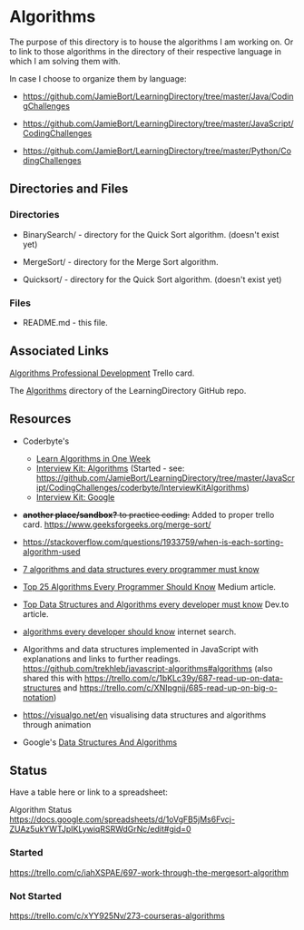 # Algorithms
The purpose of this directory is to house the algorithms I am working on.
Or to link to those algorithms in the directory of their respective language in which I am solving them with.

In case I choose to organize them by language:

* https://github.com/JamieBort/LearningDirectory/tree/master/Java/CodingChallenges

* https://github.com/JamieBort/LearningDirectory/tree/master/JavaScript/CodingChallenges

* https://github.com/JamieBort/LearningDirectory/tree/master/Python/CodingChallenges

## Directories and Files

### Directories

* BinarySearch/ - directory for the Quick Sort algorithm. (doesn't exist yet)

* MergeSort/ - directory for the Merge Sort algorithm.

* Quicksort/ - directory for the Quick Sort algorithm. (doesn't exist yet)

### Files

* README.md - this file.

## Associated Links
[Algorithms Professional Development](https://trello.com/c/32EUbWm6/272-algorithms-professional-development) Trello card.

The [Algorithms](https://github.com/JamieBort/LearningDirectory/tree/master/Algorithms) directory of the LearningDirectory GitHub repo.

## Resources

* Coderbyte's
  * [Learn Algorithms in One Week](https://coderbyte.com/starter-course/algorithms-and-data-structures)
  * [Interview Kit: Algorithms](https://coderbyte.com/interview-kit/algorithms) (Started - see: https://github.com/JamieBort/LearningDirectory/tree/master/JavaScript/CodingChallenges/coderbyte/InterviewKitAlgorithms)
  * [Interview Kit: Google](https://coderbyte.com/interview-kit/google)

* ~~**another place/sandbox?** to practice coding:~~ Added to proper trello card.
https://www.geeksforgeeks.org/merge-sort/

* https://stackoverflow.com/questions/1933759/when-is-each-sorting-algorithm-used

* [7 algorithms and data structures every programmer must know](https://u.osu.edu/cstutorials/2016/11/21/7-algorithms-and-data-structures-every-programmer-must-know/)

* [Top 25 Algorithms Every Programmer Should Know](https://medium.com/techie-delight/top-25-algorithms-every-programmer-should-know-373246b4881b) Medium article.

* [Top Data Structures and Algorithms every developer must know](https://dev.to/educative/top-data-structures-and-algorithms-every-developer-must-know-241a) Dev.to article.

* [algorithms every developer should know](https://www.google.com/search?q=algorithms+every+developer+should+know&oq=algorithms+every+developer+should+know&aqs=chrome..69i57.13643j0j4&sourceid=chrome&ie=UTF-8) internet search.

* Algorithms and data structures implemented in JavaScript with explanations and links to further readings.
https://github.com/trekhleb/javascript-algorithms#algorithms (also shared this with https://trello.com/c/1bKLc39y/687-read-up-on-data-structures  and https://trello.com/c/XNIpgnjj/685-read-up-on-big-o-notation)

* https://visualgo.net/en
visualising data structures and algorithms through animation

* Google's [Data Structures And Algorithms](https://techdevguide.withgoogle.com/paths/data-structures-and-algorithms/) 

## Status

Have a table here or link to a spreadsheet:

Algorithm Status
https://docs.google.com/spreadsheets/d/1oVgFB5jMs6Fvcj-ZUAz5ukYWTJpIKLywiqRSRWdGrNc/edit#gid=0

### Started
https://trello.com/c/iahXSPAE/697-work-through-the-mergesort-algorithm

### Not Started
https://trello.com/c/xYY925Nv/273-courseras-algorithms
